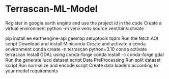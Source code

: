 # Terrascan-ML-Model
Register in google earth engine and use the project id in the code
Create a virtual environment
	python -m venv venv
	source vent/bin/activate
	

pip  install ee earthengine-api geemap setuptools tqdm
Run the fetch AOI script
Download and install Miniconda
Create and activate a conda environment
conda create -n terrascan python=3.10
conda activate terrascan
Install GDAL using conda-forge
	conda install -c conda-forge gdal
Run the generate lucd dataset script
Data PreProcessing
Run split dataset script
Run normalize and encode script
Create data loaders according to your model requirements

